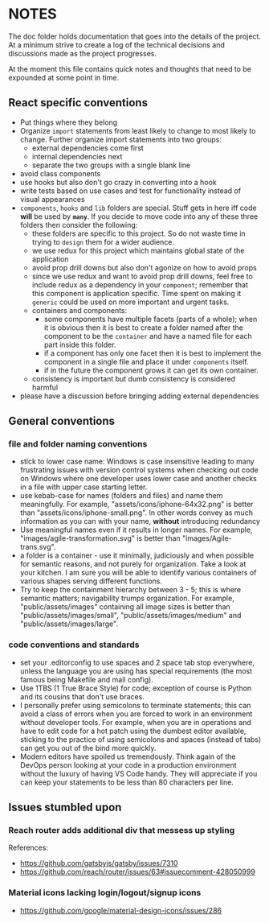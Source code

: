 NOTES
=====

The doc folder holds documentation that goes into the details of
the project. At a minimum strive to create a log of the technical
decisions and discussions made as the project progresses.

At the moment this file contains quick notes and thoughts that need
to be expounded at some point in time.

## React specific conventions
  - Put things where they belong
  - Organize `import` statements from least likely to change to most likely
    to change. Further organize import statements into two groups:
    - external dependencies come first
    - internal dependencies next
    - separate the two groups with a single blank line
  - avoid class components
  - use hooks but also don't go crazy in converting into a hook
  - write tests based on use cases and test for functionality instead of
    visual appearances
  - `components`, `hooks` and `lib` folders are special. Stuff gets in here
    iff code **will** be used by **`many`**. If you decide to move code into
    any of these three folders then consider the following:
    - these folders are specific to this project. So do not waste time
      in trying to `design` them for a wider audience.
    - we use redux for this project which maintains global state of the
      application
    - avoid prop drill downs but also don't agonize on how to avoid props
    - since we use redux and want to avoid prop drill downs, feel free to
      include redux as a dependency in your `component`; remember that this
      component is application specific. Time spent on making it `generic`
      could be used on more important and urgent tasks.
    - containers and components:
      - some components have multiple facets (parts of a whole); when it is
        obvious then it is best to create a folder named after the component
        to be the `container` and have a named file for each part inside
        this folder.
      - if a component has only one facet then it is best to implement the
        component in a single file and place it under `components` itself.
      - if in the future the component grows it can get its own container.
    - consistency is important but dumb consistency is considered harmful
  - please have a discussion before bringing adding external dependencies

## General conventions
### file and folder naming conventions
  - stick to lower case name:  Windows is case insensitive leading to many
    frustrating issues with version control systems when checking out code
    on Windows where one developer uses lower case and another checks in a
    file with upper case starting letter.
  - use kebab-case for names (folders and files) and name them meaningfully.
    For example, "assets/icons/iphone-64x32.png" is better than 
    "assets/icons/iphone-small.png".  In other words convey as much 
    information as you can with your name, **without** introducing 
    redundancy
  - Use meaningful names even if it results in longer names. For example,
   "images/agile-transformation.svg" is better than 
   "images/Agile-trans.svg".
  - a folder is a container - use it minimally, judiciously and when 
    possible for semantic reasons, and not purely for organization. Take a
    look at your kitchen. I am sure you will be able to identify various
    containers of various shapes serving different functions.
  - Try to keep the containment hierarchy between 3 - 5; this is where
    semantic matters; navigability trumps organization. For example,
    "public/assets/images" containing all image sizes is better than
    "public/assets/images/small", "public/assets/images/medium" and 
    "public/assets/images/large".

### code conventions and standards
  - set your .editorconfig to use spaces and 2 space tab stop everywhere,
    unless the language you are using has special requirements (the most
    famous being Makefile and mail config).
  - Use 1TBS (1 True Brace Style) for code; exception of course is Python
    and its cousins that don't use braces.
  - I personally prefer using semicolons to terminate statements; this can
    avoid a class of errors when you are forced to work in an environment
    without developer tools. For example, when you are in operations and
    have to edit code for a hot patch using the dumbest editor available,
    sticking to the practice of using semicolons and spaces (instead of 
    tabs) can get you out of the bind more quickly.
  - Modern editors have spoiled us tremendously. Think again of the DevOps
    person looking at your code in a production environment without the
    luxury of having VS Code handy. They will appreciate if you can keep
    your statements to be less than 80 characters per line.

## Issues stumbled upon
### Reach router adds additional div that messess up styling
References:
- https://github.com/gatsbyjs/gatsby/issues/7310
- https://github.com/reach/router/issues/63#issuecomment-428050999

### Material icons lacking login/logout/signup icons
- https://github.com/google/material-design-icons/issues/286